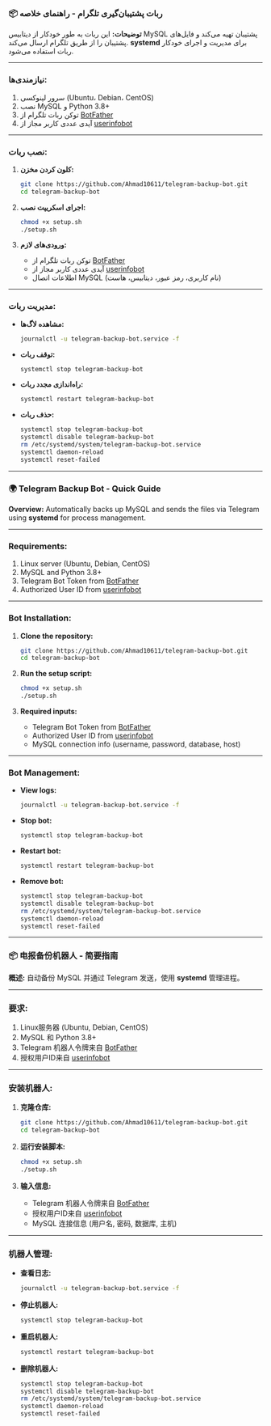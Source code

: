 
### 📦 ربات پشتیبان‌گیری تلگرام - راهنمای خلاصه

**توضیحات:**
این ربات به طور خودکار از دیتابیس MySQL پشتیبان تهیه می‌کند و فایل‌های پشتیبان را از طریق تلگرام ارسال می‌کند. **systemd** برای مدیریت و اجرای خودکار ربات استفاده می‌شود.

---

### نیازمندی‌ها:
1. سرور لینوکسی (Ubuntu، Debian، CentOS)
2. نصب MySQL و Python 3.8+
3. توکن ربات تلگرام از [BotFather](https://t.me/BotFather)
4. آیدی عددی کاربر مجاز از [userinfobot](https://t.me/userinfobot)

---

### نصب ربات:

1. **کلون کردن مخزن:**
   ```bash
   git clone https://github.com/Ahmad10611/telegram-backup-bot.git
   cd telegram-backup-bot
   ```

2. **اجرای اسکریپت نصب:**
   ```bash
   chmod +x setup.sh
   ./setup.sh
   ```

3. **ورودی‌های لازم:**
   - توکن ربات تلگرام از [BotFather](https://t.me/BotFather)
   - آیدی عددی کاربر مجاز از [userinfobot](https://t.me/userinfobot)
   - اطلاعات اتصال MySQL (نام کاربری، رمز عبور، دیتابیس، هاست)

---

### مدیریت ربات:

- **مشاهده لاگ‌ها:**  
  ```bash
  journalctl -u telegram-backup-bot.service -f
  ```

- **توقف ربات:**  
  ```bash
  systemctl stop telegram-backup-bot
  ```

- **راه‌اندازی مجدد ربات:**  
  ```bash
  systemctl restart telegram-backup-bot
  ```

- **حذف ربات:**  
  ```bash
  systemctl stop telegram-backup-bot
  systemctl disable telegram-backup-bot
  rm /etc/systemd/system/telegram-backup-bot.service
  systemctl daemon-reload
  systemctl reset-failed
  ```

---

### 🌍 Telegram Backup Bot - Quick Guide

**Overview:**
Automatically backs up MySQL and sends the files via Telegram using **systemd** for process management.

---

### Requirements:
1. Linux server (Ubuntu, Debian, CentOS)
2. MySQL and Python 3.8+
3. Telegram Bot Token from [BotFather](https://t.me/BotFather)
4. Authorized User ID from [userinfobot](https://t.me/userinfobot)

---

### Bot Installation:

1. **Clone the repository:**
   ```bash
   git clone https://github.com/Ahmad10611/telegram-backup-bot.git
   cd telegram-backup-bot
   ```

2. **Run the setup script:**
   ```bash
   chmod +x setup.sh
   ./setup.sh
   ```

3. **Required inputs:**
   - Telegram Bot Token from [BotFather](https://t.me/BotFather)
   - Authorized User ID from [userinfobot](https://t.me/userinfobot)
   - MySQL connection info (username, password, database, host)

---

### Bot Management:

- **View logs:**  
  ```bash
  journalctl -u telegram-backup-bot.service -f
  ```

- **Stop bot:**  
  ```bash
  systemctl stop telegram-backup-bot
  ```

- **Restart bot:**  
  ```bash
  systemctl restart telegram-backup-bot
  ```

- **Remove bot:**  
  ```bash
  systemctl stop telegram-backup-bot
  systemctl disable telegram-backup-bot
  rm /etc/systemd/system/telegram-backup-bot.service
  systemctl daemon-reload
  systemctl reset-failed
  ```

---

### 📦 电报备份机器人 - 简要指南

**概述:**
自动备份 MySQL 并通过 Telegram 发送，使用 **systemd** 管理进程。

---

### 要求:
1. Linux服务器 (Ubuntu, Debian, CentOS)
2. MySQL 和 Python 3.8+
3. Telegram 机器人令牌来自 [BotFather](https://t.me/BotFather)
4. 授权用户ID来自 [userinfobot](https://t.me/userinfobot)

---

### 安装机器人:

1. **克隆仓库:**
   ```bash
   git clone https://github.com/Ahmad10611/telegram-backup-bot.git
   cd telegram-backup-bot
   ```

2. **运行安装脚本:**
   ```bash
   chmod +x setup.sh
   ./setup.sh
   ```

3. **输入信息:**
   - Telegram 机器人令牌来自 [BotFather](https://t.me/BotFather)
   - 授权用户ID来自 [userinfobot](https://t.me/userinfobot)
   - MySQL 连接信息 (用户名, 密码, 数据库, 主机)

---

### 机器人管理:

- **查看日志:**  
  ```bash
  journalctl -u telegram-backup-bot.service -f
  ```

- **停止机器人:**  
  ```bash
  systemctl stop telegram-backup-bot
  ```

- **重启机器人:**  
  ```bash
  systemctl restart telegram-backup-bot
  ```

- **删除机器人:**  
  ```bash
  systemctl stop telegram-backup-bot
  systemctl disable telegram-backup-bot
  rm /etc/systemd/system/telegram-backup-bot.service
  systemctl daemon-reload
  systemctl reset-failed
  ```
